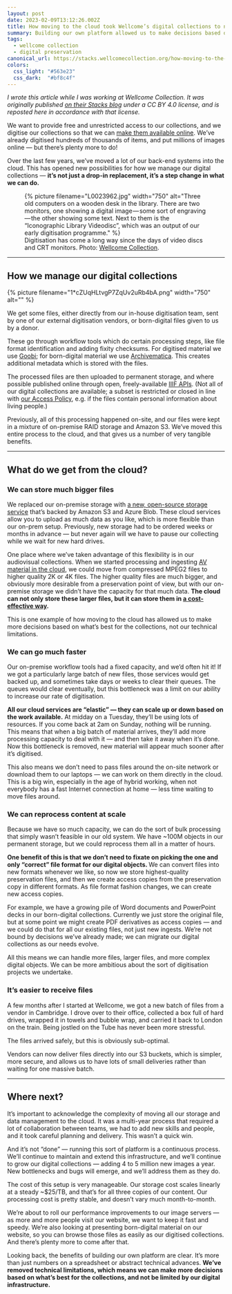 ```yaml
---
layout: post
date: 2023-02-09T13:12:26.002Z
title: How moving to the cloud took Wellcome’s digital collections to new heights
summary: Building our own platform allowed us to make decisions based on what’s best for the collections, and not the limitations of our digital infrastructure.
tags:
  - wellcome collection
  - digital preservation
canonical_url: https://stacks.wellcomecollection.org/how-moving-to-the-cloud-took-our-digital-collections-to-new-heights-2dc5a896f0be
colors:
  css_light: "#563e23"
  css_dark:  "#bf8c4f"
---
```

*I wrote this article while I was working at Wellcome Collection. It was originally published [on their Stacks blog](https://stacks.wellcomecollection.org/how-moving-to-the-cloud-took-our-digital-collections-to-new-heights-2dc5a896f0be) under a CC BY 4.0 license, and is reposted here in accordance with that license.*

<p>We want to provide free and unrestricted access to our collections, and we digitise our collections so that we can <a href="https://wellcomecollection.org/collections">make them available online</a>. We’ve already digitised hundreds of thousands of items, and put millions of images online — but there’s plenty more to do!</p><p>Over the last few years, we’ve moved a lot of our back-end systems into the cloud. This has opened new possibilities for how we manage our digital collections — <strong>it’s not just a drop-in replacement, it’s a step change in what we can do.</strong></p>

<figure>
  {%
    picture
    filename="L0023962.jpg"
    width="750"
    alt="Three old computers on a wooden desk in the library. There are two monitors, one showing a digital image — some sort of engraving — the other showing some text. Next to them is the “Iconographic Library Videodisc”, which was an output of our early digitisation programme."
  %}
  <figcaption>Digitisation has come a long way since the days of video discs and CRT monitors. Photo: <a href="https://wellcomecollection.org/works/vcv33pch/images?id=maf9tq89">Wellcome Collection</a>.</figcaption>
</figure>

---

<h2>How we manage our digital collections</h2>

<p>
{%
  picture
  filename="1*cZUqHLtvgP7ZqUv2uRb4bA.png"
  width="750"
  alt=""
%}
</p>

<p>We get some files, either directly from our in-house digitisation team, sent by one of our external digitisation vendors, or born-digital files given to us by a donor.</p><p>These go through workflow tools which do certain processing steps, like file format identification and adding fixity checksums. For digitised material we use <a href="https://www.intranda.com/en/digiverso/goobi/goobi-overview/">Goobi</a>; for born-digital material we use <a href="https://www.archivematica.org/en/">Archivematica</a>. This creates additional metadata which is stored with the files.</p><p>The processed files are then uploaded to permanent storage, and where possible published online through open, freely-available <a href="https://iiif.io/api/">IIIF APIs</a>. (Not all of our digital collections are available; a subset is restricted or closed in line with <a href="https://wellcomecollection.org/pages/Wvmu3yAAAIUQ4C7F#access-policy">our Access Policy</a>, e.g. if the files contain personal information about living people.)</p><p>Previously, all of this processing happened on-site, and our files were kept in a mixture of on-premise RAID storage and Amazon S3. We’ve moved this entire process to the cloud, and that gives us a number of very tangible benefits.</p>

---

<h2>What do we get from the cloud?</h2><h3>We can store much bigger files</h3><p>We replaced our on-premise storage with <a href="/2020/archival-storage-service/">a new, open-source storage service</a> that’s backed by Amazon S3 and Azure Blob. These cloud services allow you to upload as much data as you like, which is more flexible than our on-prem setup. Previously, new storage had to be ordered weeks or months in advance — but never again will we have to pause our collecting while we wait for new hard drives.</p><p>One place where we’ve taken advantage of this flexibility is in our audiovisual collections. When we started processing and ingesting <a href="https://stacks.wellcomecollection.org/audiovisual-workflows-for-digital-preservation-8c071ca39e96">AV material in the cloud</a>, we could move from compressed MPEG2 files to higher quality 2K or 4K files. The higher quality files are much bigger, and obviously more desirable from a preservation point of view, but with our on-premise storage we didn’t have the capacity for that much data. <strong>The cloud can not only store these larger files, but it can store them in </strong><a href="/2020/large-things-living-in-cold-places/"><strong>a cost-effective way</strong></a><strong>.</strong></p><p>This is one example of how moving to the cloud has allowed us to make more decisions based on what’s best for the collections, not our technical limitations.</p><h3>We can go much faster</h3><p>Our on-premise workflow tools had a fixed capacity, and we’d often hit it! If we got a particularly large batch of new files, those services would get backed up, and sometimes take days or weeks to clear their queues. The queues would clear eventually, but this bottleneck was a limit on our ability to increase our rate of digitisation.</p><p><strong>All our cloud services are “elastic” — they can scale up or down based on the work available.</strong> At midday on a Tuesday, they’ll be using lots of resources. If you come back at 2am on Sunday, nothing will be running. This means that when a big batch of material arrives, they’ll add more processing capacity to deal with it — and then take it away when it’s done. Now this bottleneck is removed, new material will appear much sooner after it’s digitised.</p><p>This also means we don’t need to pass files around the on-site network or download them to our laptops — we can work on them directly in the cloud. This is a big win, especially in the age of hybrid working, when not everybody has a fast Internet connection at home — less time waiting to move files around.</p>

<h3>We can reprocess content at scale</h3><p>Because we have so much capacity, we can do the sort of bulk processing that simply wasn’t feasible in our old system. We have ~100M objects in our permanent storage, but we could reprocess them all in a matter of hours.</p><p><strong>One benefit of this is that we don’t need to fixate on picking the one and only “correct” file format for our digital objects. </strong>We can convert files into new formats whenever we like, so now we store highest-quality preservation files, and then we create access copies from the preservation copy in different formats. As file format fashion changes, we can create new access copies.</p><p>For example, we have a growing pile of Word documents and PowerPoint decks in our born-digital collections. Currently we just store the original file, but at some point we might create PDF derivatives as access copies — and we could do that for all our existing files, not just new ingests. We’re not bound by decisions we’ve already made; we can migrate our digital collections as our needs evolve.</p><p>All this means we can handle more files, larger files, and more complex digital objects. We can be more ambitious about the sort of digitisation projects we undertake.</p>

<h3>It’s easier to receive files</h3><p>A few months after I started at Wellcome, we got a new batch of files from a vendor in Cambridge. I drove over to their office, collected a box full of hard drives, wrapped it in towels and bubble wrap, and carried it back to London on the train. Being jostled on the Tube has never been more stressful.</p><p>The files arrived safely, but this is obviously sub-optimal.</p><p>Vendors can now deliver files directly into our S3 buckets, which is simpler, more secure, and allows us to have lots of small deliveries rather than waiting for one massive batch.</p>

---

<h2>Where next?</h2><p>It’s important to acknowledge the complexity of moving all our storage and data management to the cloud. It was a multi-year process that required a lot of collaboration between teams, we had to add new skills and people, and it took careful planning and delivery. This wasn’t a quick win.</p><p>And it’s not “done” — running this sort of platform is a continuous process. We’ll continue to maintain and extend this infrastructure, and we’ll continue to grow our digital collections — adding 4 to 5 million new images a year. New bottlenecks and bugs will emerge, and we’ll address them as they do.</p><p>The cost of this setup is very manageable. Our storage cost scales linearly at a steady ~$25/TB, and that’s for all three copies of our content. Our processing cost is pretty stable, and doesn’t vary much month-to-month.</p><p>We’re about to roll our performance improvements to our image servers — as more and more people visit our website, we want to keep it fast and speedy. We’re also looking at presenting born-digital material on our website, so you can browse those files as easily as our digitised collections. And there’s plenty more to come after that.</p><p>Looking back, the benefits of building our own platform are clear. It’s more than just numbers on a spreadsheet or abstract technical advances. <strong>We’ve removed technical limitations, which means we can make more decisions based on what’s best for the collections, and not be limited by our digital infrastructure.</strong></p>
